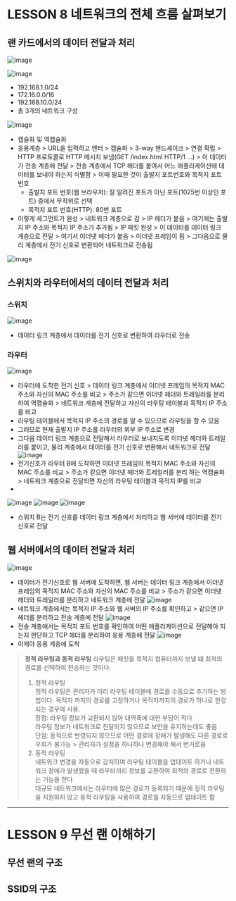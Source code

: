 
# LESSON 8 네트워크의 전체 흐름 살펴보기

## 랜 카드에서의 데이터 전달과 처리
![image](https://user-images.githubusercontent.com/87118337/148229829-e2fa5098-5357-4702-bf6f-80c11e2b19a9.png)

![image](https://user-images.githubusercontent.com/87118337/148231063-3b48d436-bbd8-49b1-9e11-e2143584edb0.png)
- 192.168.1.0/24
- 172.16.0.0/16
- 192.168.10.0/24
- 총 3개의 네트워크 구성

![image](https://user-images.githubusercontent.com/87118337/148231152-2d78db95-414b-4a2a-8c89-5f48d2e3ea60.png)
- 캡슐화 및 역캡슐화 
- 응용계층 > URL을 입력하고 엔터 > 캡슐화 > 3-way 핸드셰이크 > 연결 확립 > HTTP 프로토콜로 HTTP 메시지 보냄(GET /index.html HTTP/1 ...) > 이 데이터가 전송 계층에 전달 > 전송 계층에서 TCP 헤더를 붙여서 어느 애플리케이션에 데이터를 보내야 하는지 식별함 > 이때 필요한 것이 출발지 포트번호와 목적지 포트 번호 
  - 출발지 포트 번호(웹 브라우저): 잘 알려진 포트가 아닌 포트(1025번 이상인 포트) 중에서 무작위로 선택
  - 목적지 포트 번호(HTTP): 80번 포트
- 이렇게 세그먼트가 완성 > 네트워크 계층으로 감 > IP 헤더가 붙음 > 여기에는 출발지 IP 주소와 목적지 IP 주소가 추가됨 > IP 패킷 완성 > 이 데이터를 데이터 링크 계층으로 전달 > 여기서 이더넷 헤더가 붙음 > 이더넷 프레임이 됨 > 그다음으로 물리 계층에서 전기 신호로 변환되어 네트워크로 전송됨 

![image](https://user-images.githubusercontent.com/87118337/148391504-9d36658a-490d-4884-bfa5-99790c60de9b.png)

## 스위치와 라우터에서의 데이터 전달과 처리

### 스위치
![image](https://user-images.githubusercontent.com/87118337/148394332-320616a7-2058-4bae-8cd5-627b465756e0.png)
- 데이터 링크 계층에서 데이터를 전기 신호로 변환하여 라우터로 전송

### 라우터
![image](https://user-images.githubusercontent.com/87118337/148394638-243aaaff-d533-4feb-91bf-62583e45d800.png)
- 라우터에 도착한 전기 신호 > 데이터 링크 계층에서 이더넷 프레임의 목적지 MAC 주소와 자신의 MAC 주소를 비교 > 주소가 같으면 이더넷 헤더와 트레일러를 분리하여 역캡슐화 > 네트워크 계층에 전달하고 자신의 라우팅 테이블과 목적지 IP 주소를 비교
- 라우팅 테이블에서 목적지 IP 주소의 경로를 알 수 있으므로 라우팅을 할 수 있음
- 그러므로 현재 출발지 IP 주소를 라우터의 외부 IP 주소로 변경
- 그다음 데이터 링크 계층으로 전달해서 라우터로 보내지도록 이더넷 헤더와 트레일러를 붙이고, 물리 계층에서 데이터를 전기 신호로 변환해서 네트워크로 전달
![image](https://user-images.githubusercontent.com/87118337/148394900-937bc00a-20ce-4328-820b-ed2a8c68bdc0.png)
- 전기신호가 라우터 B에 도착하면 이더넷 프레임의 목적지 MAC 주소와 자신의 MAC 주소를 비교 > 주소가 같으면 이더넷 헤더와 트레일러를 분리 하는 역캡슐화 > 네트워크 계층으로 전달되면 자신의 라우팅 테이블과 목적지 IP를 비교
- 
![image](https://user-images.githubusercontent.com/87118337/148395921-0194238b-bd9a-4b05-bd33-8bd4bc8db8ea.png)
![image](https://user-images.githubusercontent.com/87118337/148399908-5b42f3f1-5ca9-43e7-bf6b-bab9c5b1aa06.png)
![image](https://user-images.githubusercontent.com/87118337/148400479-5cbd94cf-52ba-4861-b37a-3f6afeca6b87.png)
- 스위치 B는 전기 신호를 데이터 링크 계층에서 처리하고 웹 서버에 데이터를 전기 신호로 전달

## 웹 서버에서의 데이터 전달과 처리
![image](https://user-images.githubusercontent.com/87118337/148404389-70d49748-d30b-4ddf-b4f2-76d057b2fca4.png)
- 데이터가 전기신호로 웹 서버에 도착하면, 웹 서버는 데이터 링크 계층에서 이더넷 프레임의 목적지 MAC 주소와 자신의 MAC 주소를 비교 > 주소가 같으면 이더넷 헤더와 트레일러를 분리하고 네트워크 계층에 전달
![image](https://user-images.githubusercontent.com/87118337/148404480-3856f93a-3b7e-4dbf-a0a0-af36df2636e5.png)
- 네트워크 계층에서는 목적지 IP 주소와 웹 서버의 IP 주소를 확인하고 > 같으면 IP 헤더를 분리하고 전송 계층에 전달
![image](https://user-images.githubusercontent.com/87118337/148404669-4d56af14-ec1e-46ba-a3a3-41317a9bf28b.png)
- 전송 계층에서는 목적지 포트 번호를 확인하여 어떤 애플리케이션으로 전달해야 되는지 판단하고 TCP 헤더를 분리하여 응용 계층에 전달
![image](https://user-images.githubusercontent.com/87118337/148404806-8becd957-8527-46cb-a605-1d23f827cba0.png)
- 이제야 응용 계층에 도착

> **정적 라우팅과 동적 라우팅**
> 라우팅은 패킷을 목적지 컴퓨터까지 보낼 떄 최적의 경로를 선택하여 전송하는 것이다.
> 1. 정적 라우팅     
> 정적 라우팅은 관리자가 미리 라우팅 테이블에 경로를 수동으로 추가하는 방법이다. 목적지 까지의 경로를 고정하거나 목적지까지의 경로가 하나로 한정되는 경우에 사용.      
> 장점: 라우팅 정보가 교환되지 않아 대역폭에 대한 부담이 적다      
> 라우팅 정보가 네트워크로 전달되지 않으므로 보안을 유지하는데도 좋음     
> 단점: 동적으로 반영되지 않으므로 어떤 경로에 장애가 발생해도 다른 경로로 우회가 불가능 > 관리자가 설정을 하나하나 변경해야 해서 번거로움      
> 2. 동적 라우팅     
> 네트워크 변경을 자동으로 감지하여 라우팅 테이블을 업데이트 하거나 네트워크 장애가 발생했을 때 라우터끼리 정보를 교환하여 최적의 경로로 전환하는 기능을 한다     
> 대규모 네트워크에서는 라우터에 많은 경로가 등록되기 때문에 정적 라우팅을 지원하지 않고 동적 라우팅을 사용하여 경로를 자동으로 업데이트 함     

---

# LESSON 9 무선 랜 이해하기

## 무선 랜의 구조

## SSID의 구조
